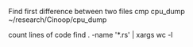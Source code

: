 Find first difference between two files
cmp cpu_dump ~/research/Cinoop/cpu_dump


count lines of code
find . -name '*.rs' | xargs wc -l
